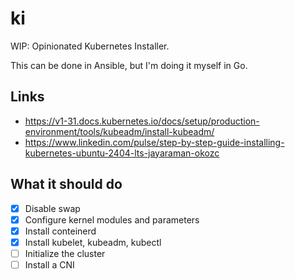 # ki

WIP: Opinionated Kubernetes Installer.

This can be done in Ansible, but I'm doing it myself in Go.

## Links

- https://v1-31.docs.kubernetes.io/docs/setup/production-environment/tools/kubeadm/install-kubeadm/
- https://www.linkedin.com/pulse/step-by-step-guide-installing-kubernetes-ubuntu-2404-lts-jayaraman-okozc

## What it should do

- [x] Disable swap
- [x] Configure kernel modules and parameters
- [x] Install conteinerd
- [x] Install kubelet, kubeadm, kubectl
- [ ] Initialize the cluster
- [ ] Install a CNI
